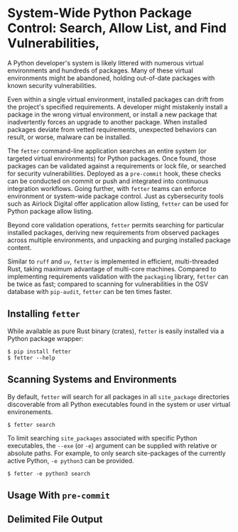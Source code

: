 

<!--
# `fetter`: A Command-line tool for system-wide Python package allow-listing and vulnerability scanning
# Scan Your Entire System for Python Packages with Vulnerabilities
-->

# System-Wide Python Package Control: Search, Allow List, and Find Vulnerabilities,


A Python developer's system is likely littered with numerous virtual environments and hundreds of packages. Many of these virtual environments might be abandoned, holding out-of-date packages with known security vulnerabilities.

Even within a single virtual environment, installed packages can drift from the project's specified requirements. A developer might mistakenly install a package in the wrong virtual environment, or install a new package that inadvertently forces an upgrade to another package. When installed packages deviate from vetted requirements, unexpected behaviors can result, or worse, malware can be installed.

The `fetter` command-line application searches an entire system (or targeted virtual environments) for Python packages. Once found, those packages can be validated against a requirements or lock file, or searched for security vulnerabilities. Deployed as a `pre-commit` hook, these checks can be conducted on commit or push and integrated into continuous integration workflows. Going further, with `fetter` teams can enforce environment or system-wide package control. Just as cybersecurity tools such as Airlock Digital offer application allow listing, `fetter` can be used for Python package allow listing.

Beyond core validation operations, `fetter` permits searching for particular installed packages, deriving new requirements from observed packages across multiple environments, and unpacking and purging installed package content.

Similar to `ruff` and `uv`, `fetter` is implemented in efficient, multi-threaded Rust, taking maximum advantage of multi-core machines. Compared to implementing requirements validation with the `packaging` library, `fetter` can be twice as fast; compared to scanning for vulnerabilities in the OSV database with `pip-audit`, `fetter` can be ten times faster.

## Installing `fetter`

While available as pure Rust binary (crates), `fetter` is easily installed via a Python package wrapper:

```
$ pip install fetter
$ fetter --help
```

## Scanning Systems and Environments

By default, `fetter` will search for all packages in all `site_package` directories discoverable from all Python executables found in the system or user virtual environements.

```
$ fetter search
```

To limit searching `site_packages` associated with specific Python executables, the `--exe` (or `-e`) argument can be supplied with relative or absolute paths. For example, to only search site-packages of the currently active Python, `-e python3` can be provided.

```
$ fetter -e python3 search
```




## Usage With `pre-commit`


## Delimited File Output
